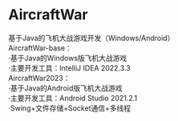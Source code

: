 # AircraftWar
基于Java的飞机大战游戏开发（Windows/Android）  
AircraftWar-base：  
·基于Java的Windows版飞机大战游戏  
·主要开发工具：IntelliJ IDEA 2022.3.3  
AircraftWar2023：  
·基于Java的Android版飞机大战游戏  
·主要开发工具：Android Studio 2021.2.1  
·Swing+文件存储+Socket通信+多线程  
